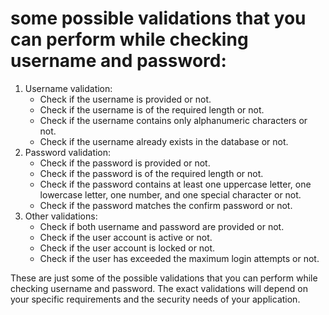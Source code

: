 # some possible validations that you can perform while checking username and password:

1. Username validation:
   - Check if the username is provided or not.
   - Check if the username is of the required length or not.
   - Check if the username contains only alphanumeric characters or not.
   - Check if the username already exists in the database or not.
2. Password validation:
   - Check if the password is provided or not.
   - Check if the password is of the required length or not.
   - Check if the password contains at least one uppercase letter, one lowercase letter, one number, and one special character or not.
   - Check if the password matches the confirm password or not.
3. Other validations:
   - Check if both username and password are provided or not.
   - Check if the user account is active or not.
   - Check if the user account is locked or not.
   - Check if the user has exceeded the maximum login attempts or not.

These are just some of the possible validations that you can perform while checking username and password. The exact validations will depend on your specific requirements and the security needs of your application.


